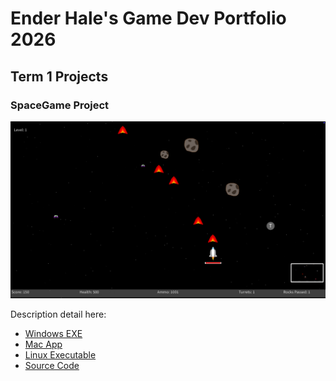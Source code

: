 # Ender Hale's Game Dev Portfolio 2026

## Term 1 Projects

### SpaceGame Project

![SpaceGame](https://github.com/BugSlayer360/portfolio/blob/main/images/spacegamepicture.png)

Description detail here:

* [Windows EXE](https://github.com/BugSlayer360/portfolio/blob/main/src/SpaceGame/windows-amd64.zip)
* [Mac App]()
* [Linux Executable]()
* [Source Code](https://github.com/BugSlayer360/portfolio/tree/main/src/SpaceGame)
